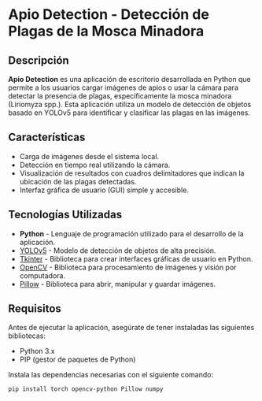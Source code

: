 # Apio Detection - Detección de Plagas de la Mosca Minadora

## Descripción

**Apio Detection** es una aplicación de escritorio desarrollada en Python que permite a los usuarios cargar imágenes de apios o usar la cámara para detectar la presencia de plagas, específicamente la mosca minadora (Liriomyza spp.). Esta aplicación utiliza un modelo de detección de objetos basado en YOLOv5 para identificar y clasificar las plagas en las imágenes.

## Características

- Carga de imágenes desde el sistema local.
- Detección en tiempo real utilizando la cámara.
- Visualización de resultados con cuadros delimitadores que indican la ubicación de las plagas detectadas.
- Interfaz gráfica de usuario (GUI) simple y accesible.

## Tecnologías Utilizadas

- **Python** - Lenguaje de programación utilizado para el desarrollo de la aplicación.
- [YOLOv5](https://github.com/ultralytics/yolov5) - Modelo de detección de objetos de alta precisión.
- [Tkinter](https://docs.python.org/3/library/tkinter.html) - Biblioteca para crear interfaces gráficas de usuario en Python.
- [OpenCV](https://opencv.org/) - Biblioteca para procesamiento de imágenes y visión por computadora.
- [Pillow](https://pillow.readthedocs.io/en/stable/) - Biblioteca para abrir, manipular y guardar imágenes.

## Requisitos

Antes de ejecutar la aplicación, asegúrate de tener instaladas las siguientes bibliotecas:

- Python 3.x
- PIP (gestor de paquetes de Python)

Instala las dependencias necesarias con el siguiente comando:

```bash
pip install torch opencv-python Pillow numpy
